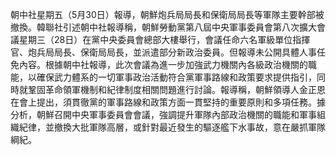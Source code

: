 朝中社星期五（5月30日）報導，朝鮮炮兵局局長和保衛局局長等軍隊主要幹部被撤換。韓聯社引述朝中社報導稱，朝鮮勞動黨第八屆中央軍事委員會第八次擴大會議星期三（28日）在黨中央委員會總部大樓舉行，會議任命六名軍級單位指揮官、炮兵局局長、保衛局局長，並派遣部分新政治委員。但報導未公開具體人事任免內容。根據朝中社報導，此次會議為進一步加強武力機關內各級政治機關的職能，以確保武力體系的一切軍事政治活動符合黨軍事路線和政策要求提供指引，同時就鞏固革命領軍機制和紀律制度相關問題進行討論。報導稱，朝鮮領導人金正恩在會上提出，須貫徹黨的軍事路線和政策方面一貫堅持的重要原則和多項任務。據分析，朝鮮召開中央軍事委員會會議，強調提升軍隊內部政治機關的職能和軍事組織紀律，並撤換大批軍隊高層，或針對最近發生的驅逐艦下水事故，意在嚴抓軍隊綱紀。